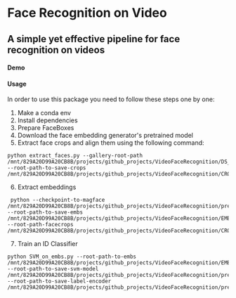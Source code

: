 # Face Recognition on Video
## A simple yet effective pipeline for face recognition on videos

#### Demo
#### Usage
In  order to use this package you need to follow these steps one by one:
1. Make a conda env 
2. Install dependencies
3. Prepare FaceBoxes
4. Download the face embedding generator's pretrained model
5. Extract face crops and align them using the following command:

```
python extract_faces.py --gallery-root-path /mnt/829A20D99A20CB8B/projects/github_projects/VideoFaceRecognition/DS_Whole_IMGs --root-path-to-save-crops /mnt/829A20D99A20CB8B/projects/github_projects/VideoFaceRecognition/CROPPED_FACES
```

6. Extract embeddings
```
 python --checkpoint-to-magface /mnt/829A20D99A20CB8B/projects/github_projects/VideoFaceRecognition/pretrained_models/magface_epoch_00025.pth --root-path-to-save-embs /mnt/829A20D99A20CB8B/projects/github_projects/VideoFaceRecognition/EMBS  --root-path-facecrops /mnt/829A20D99A20CB8B/projects/github_projects/VideoFaceRecognition/CROPPED_FACES
```

7. Train an ID Classifier
```
python SVM_on_embs.py --root-path-to-embs /mnt/829A20D99A20CB8B/projects/github_projects/VideoFaceRecognition/EMBS  --root-path-to-save-svm-model /mnt/829A20D99A20CB8B/projects/github_projects/VideoFaceRecognition/pretrained_models/id_classifier.sav --root-path-to-save-label-encoder /mnt/829A20D99A20CB8B/projects/github_projects/VideoFaceRecognition/pretrained_models/label_encoder.pickle
```